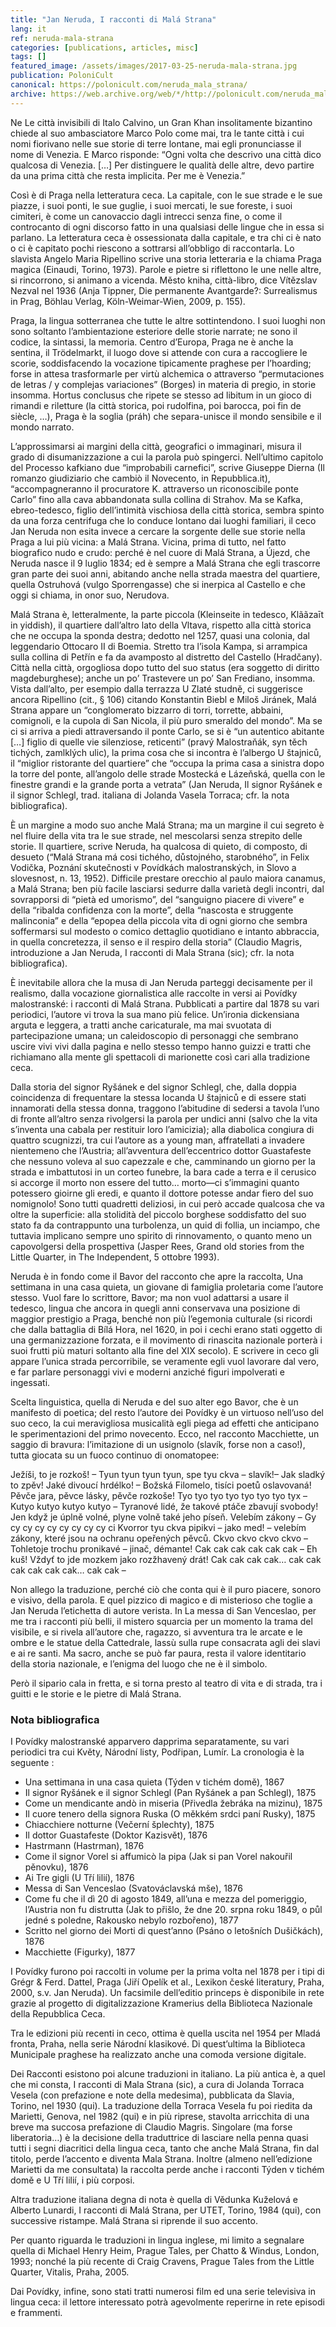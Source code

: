 ```yaml
---
title: "Jan Neruda, I racconti di Malá Strana"
lang: it
ref: neruda-mala-strana
categories: [publications, articles, misc]
tags: []
featured_image: /assets/images/2017-03-25-neruda-mala-strana.jpg
publication: PoloniCult
canonical: https://polonicult.com/neruda_mala_strana/
archive: https://web.archive.org/web/*/http://polonicult.com/neruda_mala_strana/
---
```


Ne Le città invisibili di Italo Calvino, un Gran Khan insolitamente bizantino chiede al suo ambasciatore Marco Polo come mai, tra le tante città i cui nomi fiorivano nelle sue storie di terre lontane, mai egli pronunciasse il nome di Venezia. E Marco risponde: “Ogni volta che descrivo una città dico qualcosa di Venezia. […] Per distinguere le qualità delle altre, devo partire da una prima città che resta implicita. Per me è Venezia.”

Così è di Praga nella letteratura ceca. La capitale, con le sue strade e le sue piazze, i suoi ponti, le sue guglie, i suoi mercati, le sue foreste, i suoi cimiteri, è come un canovaccio dagli intrecci senza fine, o come il controcanto di ogni discorso fatto in una qualsiasi delle lingue che in essa si parlano. La letteratura ceca è ossessionata dalla capitale, e tra chi ci è nato o ci è capitato pochi riescono a sottrarsi all’obbligo di raccontarla. Lo slavista Angelo Maria Ripellino scrive una storia letteraria e la chiama Praga magica (Einaudi, Torino, 1973). Parole e pietre si riflettono le une nelle altre, si rincorrono, si animano a vicenda. Město kniha, città-libro, dice Vítězslav Nezval nel 1936 (Anja Tippner, Die permanente Avantgarde?: Surrealismus in Prag, Böhlau Verlag, Köln-Weimar-Wien, 2009, p. 155).

Praga, la lingua sotterranea che tutte le altre sottintendono. I suoi luoghi non sono soltanto l’ambientazione esteriore delle storie narrate; ne sono il codice, la sintassi, la memoria. Centro d’Europa, Praga ne è anche la sentina, il Trödelmarkt, il luogo dove si attende con cura a raccogliere le scorie, soddisfacendo la vocazione tipicamente praghese per l’hoarding; forse in attesa trasformarle per virtù alchemica o attraverso “permutaciones de letras / y complejas variaciones” (Borges) in materia di pregio, in storie insomma. Hortus conclusus che ripete se stesso ad libitum in un gioco di rimandi e riletture (la città storica, poi rudolfina, poi barocca, poi fin de siècle, …), Praga è la soglia (práh) che separa-unisce il mondo sensibile e il mondo narrato.

L’approssimarsi ai margini della città, geografici o immaginari, misura il grado di disumanizzazione a cui la parola può spingerci. Nell’ultimo capitolo del Processo kafkiano due “improbabili carnefici”, scrive Giuseppe Dierna (Il romanzo giudiziario che cambiò il Novecento, in Repubblica.it), “accompagneranno il procuratore K. attraverso un riconoscibile ponte Carlo” fino alla cava abbandonata sulla collina di Strahov. Ma se Kafka, ebreo-tedesco, figlio dell’intimità vischiosa della città storica, sembra spinto da una forza centrifuga che lo conduce lontano dai luoghi familiari, il ceco Jan Neruda non esita invece a cercare la sorgente delle sue storie nella Praga a lui più vicina: a Malá Strana. Vicina, prima di tutto, nel fatto biografico nudo e crudo: perché è nel cuore di Malá Strana, a Újezd, che Neruda nasce il 9 luglio 1834; ed è sempre a Malá Strana che egli trascorre gran parte dei suoi anni, abitando anche nella strada maestra del quartiere, quella Ostruhová (vulgo Sporrengasse) che si inerpica al Castello e che oggi si chiama, in onor suo, Nerudova.

Malá Strana è, letteralmente, la parte piccola (Kleinseite in tedesco, Klããzaīt in yiddish), il quartiere dall’altro lato della Vltava, rispetto alla città storica che ne occupa la sponda destra; dedotto nel 1257, quasi una colonia, dal leggendario Ottocaro II di Boemia. Stretto tra l’isola Kampa, si arrampica sulla collina di Petřín e fa da avamposto al distretto del Castello (Hradčany). Città nella città, orgogliosa dopo tutto del suo status (era soggetto di diritto magdeburghese); anche un po’ Trastevere un po’ San Frediano, insomma. Vista dall’alto, per esempio dalla terrazza U Zlaté studně, ci suggerisce ancora Ripellino (cit., § 106) citando Konstantin Biebl e Miloš Jiránek, Malá Strana appare un “conglomerato bizzarro di torri, torrette, abbaini, comignoli, e la cupola di San Nicola, il più puro smeraldo del mondo”. Ma se ci si arriva a piedi attraversando il ponte Carlo, se si è “un autentico abitante […] figlio di quelle vie silenziose, reticenti” (pravý Malostraňák, syn těch tichých, zamlklých ulic), la prima cosa che si incontra è l’albergo U štajniců, il “miglior ristorante del quartiere” che “occupa la prima casa a sinistra dopo la torre del ponte, all’angolo delle strade Mostecká e Lázeňská, quella con le finestre grandi e la grande porta a vetrata” (Jan Neruda, Il signor Ryšánek e il signor Schlegl, trad. italiana di Jolanda Vasela Torraca; cfr. la nota bibliografica).

È un margine a modo suo anche Malá Strana; ma un margine il cui segreto è nel fluire della vita tra le sue strade, nel mescolarsi senza strepito delle storie. Il quartiere, scrive Neruda, ha qualcosa di quieto, di composto, di desueto (“Malá Strana má cosi tichého, důstojného, starobného”, in Felix Vodička, Poznání skutečnosti v Povídkách malostranských, in Slovo a slovesnost, n. 13, 1952). Difficile prestare orecchio al paulo maiora canamus, a Malá Strana; ben più facile lasciarsi sedurre dalla varietà degli incontri, dal sovrapporsi di “pietà ed umorismo”, del “sanguigno piacere di vivere” e della “ribalda confidenza con la morte”, della “nascosta e struggente malinconia” e della “epopea della piccola vita di ogni giorno che sembra soffermarsi sul modesto o comico dettaglio quotidiano e intanto abbraccia, in quella concretezza, il senso e il respiro della storia” (Claudio Magris, introduzione a Jan Neruda, I racconti di Mala Strana (sic); cfr. la nota bibliografica).

È inevitabile allora che la musa di Jan Neruda parteggi decisamente per il realismo, dalla vocazione giornalistica alle raccolte in versi ai Povídky malostranské: i racconti di Malá Strana. Pubblicati a partire dal 1878 su vari periodici, l’autore vi trova la sua mano più felice. Un’ironia dickensiana arguta e leggera, a tratti anche caricaturale, ma mai svuotata di partecipazione umana; un caleidoscopio di personaggi che sembrano uscire vivi vivi dalla pagina e nello stesso tempo hanno guizzi e tratti che richiamano alla mente gli spettacoli di marionette così cari alla tradizione ceca.

Dalla storia del signor Ryšánek e del signor Schlegl, che, dalla doppia coincidenza di frequentare la stessa locanda U štajniců e di essere stati innamorati della stessa donna, traggono l’abitudine di sedersi a tavola l’uno di fronte all’altro senza rivolgersi la parola per undici anni (salvo che la vita s’inventa una cabala per restituir loro l’amicizia); alla diabolica congiura di quattro scugnizzi, tra cui l’autore as a young man, affratellati a invadere nientemeno che l’Austria; all’avventura dell’eccentrico dottor Guastafeste che nessuno voleva al suo capezzale e che, camminando un giorno per la strada e imbattutosi in un corteo funebre, la bara cade a terra e il cerusico si accorge il morto non essere del tutto… morto—ci s’immagini quanto potessero gioirne gli eredi, e quanto il dottore potesse andar fiero del suo nomignolo! Sono tutti quadretti deliziosi, in cui però accade qualcosa che va oltre la superficie: alla stolidità del piccolo borghese soddisfatto del suo stato fa da contrappunto una turbolenza, un quid di follia, un inciampo, che tuttavia implicano sempre uno spirito di rinnovamento, o quanto meno un capovolgersi della prospettiva (Jasper Rees, Grand old stories from the Little Quarter, in The Independent, 5 ottobre 1993).

Neruda è in fondo come il Bavor del racconto che apre la raccolta, Una settimana in una casa quieta, un giovane di famiglia proletaria come l’autore stesso. Vuol fare lo scrittore, Bavor; ma non vuol adattarsi a usare il tedesco, lingua che ancora in quegli anni conservava una posizione di maggior prestigio a Praga, benché non più l’egemonia culturale (si ricordi che dalla battaglia di Bílá Hora, nel 1620, in poi i cechi erano stati oggetto di una germanizzazione forzata, e il movimento di rinascita nazionale porterà i suoi frutti più maturi soltanto alla fine del XIX secolo). E scrivere in ceco gli appare l’unica strada percorribile, se veramente egli vuol lavorare dal vero, e far parlare personaggi vivi e moderni anziché figuri impolverati e ingessati.

Scelta linguistica, quella di Neruda e del suo alter ego Bavor, che è un manifesto di poetica; del resto l’autore dei Povídky è un virtuoso nell’uso del suo ceco, la cui meravigliosa musicalità egli piega ad effetti che anticipano le sperimentazioni del primo novecento. Ecco, nel racconto Macchiette, un saggio di bravura: l’imitazione di un usignolo (slavík, forse non a caso!), tutta giocata su un fuoco continuo di onomatopee:

Ježíši, to je rozkoš! – Tyun tyun tyun tyun, spe tyu ckva – slavík!–
Jak sladký to zpěv! Jaké divoucí hrdélko! – Božská Filomelo, tisíci poetů oslavovaná! Pěvče jara, pěvce lásky, pěvče rozkoše!
Tyo tyo tyo tyo tyo tyo tyo tyx –
Kutyo kutyo kutyo kutyo –
Tyranové lidé, že takové ptáče zbavují svobody! Jen když je úplně volné, plyne volně také jeho píseň. Velebím zákony –
Gy cy cy cy cy cy cy cy cy ci
Kvorror tyu ckva pipikvi – jako med! – velebím zákony, které jsou na ochranu opeřených pěvců.
Ckvo ckvo ckvo ckvo –
Tohletoje trochu pronikavé – jinač, démante!
Cak cak cak cak cak cak –
Eh kuš! Vždyť to jde mozkem jako rozžhavený drát!
Cak cak cak cak… cak cak cak cak cak cak… cak cak –

Non allego la traduzione, perché ciò che conta qui è il puro piacere, sonoro e visivo, della parola. E quel pizzico di magico e di misterioso che toglie a Jan Neruda l’etichetta di autore verista. In La messa di San Venceslao, per me tra i racconti più belli, il mistero squarcia per un momento la trama del visibile, e si rivela all’autore che, ragazzo, si avventura tra le arcate e le ombre e le statue della Cattedrale, lassù sulla rupe consacrata agli dei slavi e ai re santi. Ma sacro, anche se può far paura, resta il valore identitario della storia nazionale, e l’enigma del luogo che ne è il simbolo.

Però il sipario cala in fretta, e si torna presto al teatro di vita e di strada, tra i guitti e le storie e le pietre di Malá Strana.

### Nota bibliografica

I Povídky malostranské apparvero dapprima separatamente, su vari periodici tra cui Květy, Národní listy, Podřipan, Lumír. La cronologia è la seguente :

* Una settimana in una casa quieta (Týden v tichém domě), 1867
* Il signor Ryšánek e il signor Schlegl (Pan Ryšánek a pan Schlegl), 1875
* Come un mendicante andò in miseria (Přivedla žebráka na mizinu), 1875
* Il cuore tenero della signora Ruska (O měkkém srdci paní Rusky), 1875
* Chiacchiere notturne (Večerní šplechty), 1875
* Il dottor Guastafeste (Doktor Kazisvět), 1876
* Hastrmann (Hastrman), 1876
* Come il signor Vorel si affumicò la pipa (Jak si pan Vorel nakouřil pěnovku), 1876
* Ai Tre gigli (U Tří lilií), 1876
* Messa di San Venceslao (Svatováclavská mše), 1876
* Come fu che il dì 20 di agosto 1849, all’una e mezza del pomeriggio, l’Austria non fu distrutta (Jak to přišlo, že dne 20. srpna roku 1849, o půl jedné s poledne, Rakousko nebylo rozbořeno), 1877
* Scritto nel giorno dei Morti di quest’anno (Psáno o letošních Dušičkách), 1876
* Macchiette (Figurky), 1877

I Povídky furono poi raccolti in volume per la prima volta nel 1878 per i tipi di Grégr & Ferd. Dattel, Praga (Jiří Opelík et al., Lexikon české literatury, Praha, 2000, s.v. Jan Neruda). Un facsimile dell’editio princeps è disponibile in rete grazie al progetto di digitalizzazione Kramerius della Biblioteca Nazionale della Repubblica Ceca.

Tra le edizioni più recenti in ceco, ottima è quella uscita nel 1954 per Mladá fronta, Praha, nella serie Národní klasikové. Di quest’ultima la Biblioteca Municipale praghese ha realizzato anche una comoda versione digitale.

Dei Racconti esistono poi alcune traduzioni in italiano. La più antica è, a quel che mi consta, I racconti di Mala Strana (sic), a cura di Jolanda Torraca Vesela (con prefazione e note della medesima), pubblicata da Slavia, Torino, nel 1930 (qui). La traduzione della Torraca Vesela fu poi riedita da Marietti, Genova, nel 1982 (qui) e in più riprese, stavolta arricchita di una breve ma succosa prefazione di Claudio Magris. Singolare (ma forse liberatoria…) è la decisione della traduttrice di lasciare nella penna quasi tutti i segni diacritici della lingua ceca, tanto che anche Malá Strana, fin dal titolo, perde l’accento e diventa Mala Strana. Inoltre (almeno nell’edizione Marietti da me consultata) la raccolta perde anche i racconti Týden v tichém domě e U Tří lilií, i più corposi.

Altra traduzione italiana degna di nota è quella di Vědunka Kuželová e Alberto Lunardi, I racconti di Malá Strana, per UTET, Torino, 1984 (qui), con successive ristampe. Malá Strana si riprende il suo accento.

Per quanto riguarda le traduzioni in lingua inglese, mi limito a segnalare quella di Michael Henry Heim, Prague Tales, per Chatto & Windus, London, 1993; nonché la più recente di Craig Cravens, Prague Tales from the Little Quarter, Vitalis, Praha, 2005.

Dai Povídky, infine, sono stati tratti numerosi film ed una serie televisiva in lingua ceca: il lettore interessato potrà agevolmente reperirne in rete episodi e frammenti.
